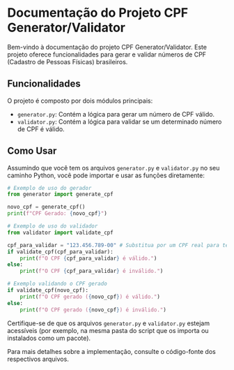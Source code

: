 # Documentação do Projeto CPF Generator/Validator

Bem-vindo à documentação do projeto CPF Generator/Validator. Este projeto oferece funcionalidades para gerar e validar números de CPF (Cadastro de Pessoas Físicas) brasileiros.

## Funcionalidades

O projeto é composto por dois módulos principais:

*   `generator.py`: Contém a lógica para gerar um número de CPF válido.
*   `validator.py`: Contém a lógica para validar se um determinado número de CPF é válido.

## Como Usar

Assumindo que você tem os arquivos `generator.py` e `validator.py` no seu caminho Python, você pode importar e usar as funções diretamente:

```python
# Exemplo de uso do gerador
from generator import generate_cpf

novo_cpf = generate_cpf()
print(f"CPF Gerado: {novo_cpf}")

# Exemplo de uso do validador
from validator import validate_cpf

cpf_para_validar = "123.456.789-00" # Substitua por um CPF real para testar
if validate_cpf(cpf_para_validar):
    print(f"O CPF {cpf_para_validar} é válido.")
else:
    print(f"O CPF {cpf_para_validar} é inválido.")

# Exemplo validando o CPF gerado
if validate_cpf(novo_cpf):
    print(f"O CPF gerado ({novo_cpf}) é válido.")
else:
    print(f"O CPF gerado ({novo_cpf}) é inválido.")
```

Certifique-se de que os arquivos `generator.py` e `validator.py` estejam acessíveis (por exemplo, na mesma pasta do script que os importa ou instalados como um pacote).

Para mais detalhes sobre a implementação, consulte o código-fonte dos respectivos arquivos.

